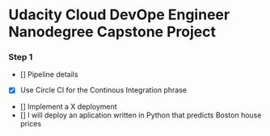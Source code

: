 # Udacity Cloud DevOpe Engineer Nanodegree Capstone Project

### Step 1
- [] Pipeline details
- [x] Use Circle CI for the Continous Integration phrase
- [] Implement a X deployment
- [] I will deploy an aplication written in Python that predicts Boston house prices
